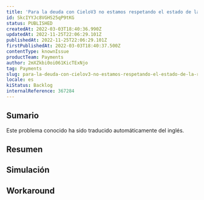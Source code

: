 ```yaml
---
title: 'Para la deuda con CieloV3 no estamos respetando el estado de la respuesta'
id: SkcIYYJc8VGHS25qP9tKG
status: PUBLISHED
createdAt: 2022-03-03T18:40:36.990Z
updatedAt: 2022-11-25T22:06:29.101Z
publishedAt: 2022-11-25T22:06:29.101Z
firstPublishedAt: 2022-03-03T18:40:37.500Z
contentType: knownIssue
productTeam: Payments
author: 2mXZkbi0oi061KicTExNjo
tag: Payments
slug: para-la-deuda-con-cielov3-no-estamos-respetando-el-estado-de-la-respuesta
locale: es
kiStatus: Backlog
internalReference: 367284
---
```


## Sumario

<div class="alert alert-info">
  <p>Este problema conocido ha sido traducido automáticamente del inglés.</p>
</div>

## **Resumen**

## Simulación



## Workaround



